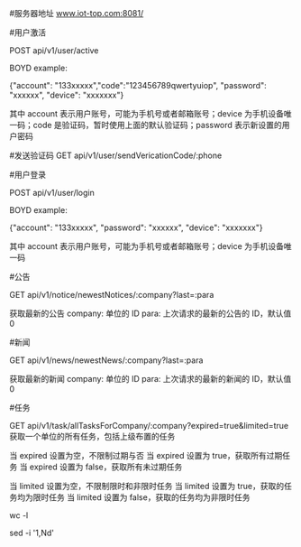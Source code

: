#服务器地址
www.iot-top.com:8081/


#用户激活

POST api/v1/user/active

BOYD example:

{"account": "133xxxxx","code":"123456789qwertyuiop", "password": "xxxxxx", "device": "xxxxxxx"}

其中 account 表示用户账号，可能为手机号或者邮箱账号；device 为手机设备唯一码；code 是验证码，暂时使用上面的默认验证码；password 表示新设置的用户密码

#发送验证码
GET api/v1/user/sendVericationCode/:phone



#用户登录

POST api/v1/user/login

BOYD example:

{"account": "133xxxxx", "password": "xxxxxx", "device": "xxxxxxx"}

其中 account 表示用户账号，可能为手机号或者邮箱账号；device 为手机设备唯一码


#公告

GET api/v1/notice/newestNotices/:company?last=:para

获取最新的公告
company: 单位的 ID
para: 上次请求的最新的公告的 ID，默认值 0


#新闻

GET api/v1/news/newestNews/:company?last=:para

获取最新的新闻
company: 单位的 ID
para: 上次请求的最新的新闻的 ID，默认值 0

#任务

GET api/v1/task/allTasksForCompany/:company?expired=true&limited=true
获取一个单位的所有任务，包括上级布置的任务

当 expired 设置为空，不限制过期与否
当 expired 设置为 true，获取所有过期任务
当 expired 设置为 false，获取所有未过期任务

当 limited 设置为空，不限制限时和非限时任务
当 limited 设置为 true，获取的任务均为限时任务
当 limited 设置为 false，获取的任务均为非限时任务

wc -l

sed -i '1,Nd'